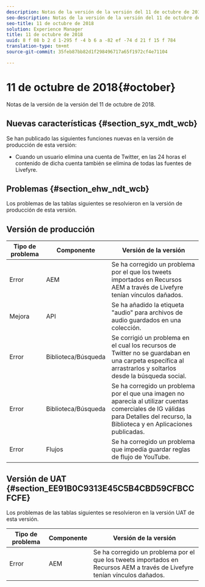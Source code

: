 ```yaml
---
description: Notas de la versión de la versión del 11 de octubre de 2018.
seo-description: Notas de la versión de la versión del 11 de octubre de 2018.
seo-title: 11 de octubre de 2018
solution: Experience Manager
title: 11 de octubre de 2018
uuid: 8 f 08 b 2 d 1-295 f -4 b 6 a -82 ef -74 d 21 f 15 f 784
translation-type: tm+mt
source-git-commit: 35feb87bb82d1f298496717a65f1972cf4e71104

---
```



# 11 de octubre de 2018{#october}

Notas de la versión de la versión del 11 de octubre de 2018.

## Nuevas características {#section_syx_mdt_wcb}

Se han publicado las siguientes funciones nuevas en la versión de producción de esta versión:

* Cuando un usuario elimina una cuenta de Twitter, en las 24 horas el contenido de dicha cuenta también se elimina de todas las fuentes de Livefyre.

## Problemas {#section_ehw_ndt_wcb}

Los problemas de las tablas siguientes se resolvieron en la versión de producción de esta versión.

## Versión de producción

| **Tipo de problema** | **Componente** | **Versión de la versión** |
|---|---|---|
| Error | AEM | Se ha corregido un problema por el que los tweets importados en Recursos AEM a través de Livefyre tenían vínculos dañados. |
| Mejora | API | Se ha añadido la etiqueta "audio" para archivos de audio guardados en una colección. |
| Error | Biblioteca/Búsqueda | Se corrigió un problema en el cual los recursos de Twitter no se guardaban en una carpeta específica al arrastrarlos y soltarlos desde la búsqueda social. |
| Error | Biblioteca/Búsqueda | Se ha corregido un problema por el que una imagen no aparecía al utilizar cuentas comerciales de IG válidas para Detalles del recurso, la Biblioteca y en Aplicaciones publicadas. |
| Error | Flujos | Se ha corregido un problema que impedía guardar reglas de flujo de YouTube. |

## Versión de UAT {#section_EE91B0C9313E45C5B4CBD59CFBCCFCFE}

Los problemas de las tablas siguientes se resolvieron en la versión UAT de esta versión.

| **Tipo de problema** | **Componente** | **Versión de la versión** |
|---|---|---|
| Error | AEM | Se ha corregido un problema por el que los tweets importados en Recursos AEM a través de Livefyre tenían vínculos dañados. |

